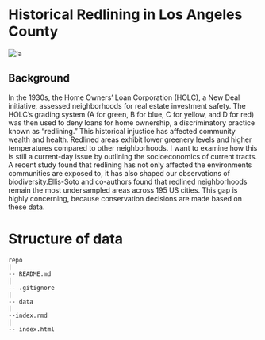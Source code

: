 # Historical Redlining in Los Angeles County

![la](https://www.tripsavvy.com/thmb/UfG0_2WB67pErEqfIQMvEjV4W20=/1500x0/filters:no_upscale():max_bytes(150000):strip_icc()/GettyImages-947698310-1729da81e58f40058a9e45ba82532d57-2f992696318c42cbbd595ef3ec1043fd.jpg)

## Background

In the 1930s, the Home Owners’ Loan Corporation (HOLC), a New Deal initiative, assessed neighborhoods for real estate investment safety. The HOLC’s grading system (A for green, B for blue, C for yellow, and D for red) was then used to deny loans for home ownership, a discriminatory practice known as “redlining.” This historical injustice has affected community wealth and health. Redlined areas exhibit lower greenery levels and higher temperatures compared to other neighborhoods.
I want to examine how this is still a current-day issue by outlining the socioeconomics of current tracts. A recent study found that redlining has not only affected the environments communities are exposed to, it has also shaped our observations of biodiversity.Ellis-Soto and co-authors found that redlined neighborhoods remain the most undersampled areas across 195 US cities. This gap is highly concerning, because conservation decisions are made based on these data.

# Structure of data

```
repo
|
-- README.md
|
-- .gitignore
|
-- data
|
--index.rmd
|
-- index.html
```
